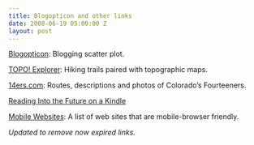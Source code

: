 ```yaml
---
title: Blogopticon and other links
date: 2008-06-19 05:00:00 Z
layout: post
---
```


[Blogopticon](http://www.vfdaily.com/culture/2008/blogopticon/index.html): Blogging scatter plot.

[TOPO! Explorer](http://www.topo.com/explore): Hiking trails paired with topographic maps.

[14ers.com](http://www.14ers.com/): Routes, descriptions and photos of Colorado’s Fourteeners.

[Reading Into the Future on a Kindle](http://www.nytimes.com/2008/06/18/opinion/18wed3.html)

[Mobile Websites](http://cantoni.mobi/): A list of web sites that are mobile-browser friendly.

_Updated to remove now expired links._
